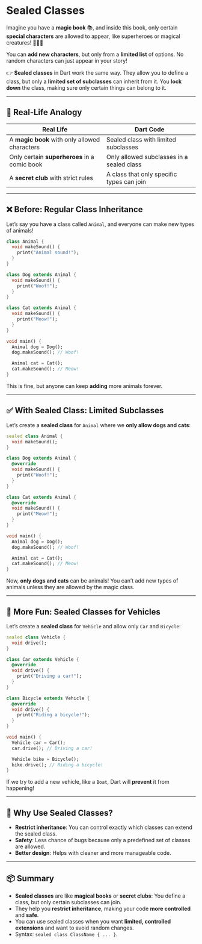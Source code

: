 # Sealed Classes

Imagine you have a **magic book** 📚, and inside this book, only certain **special characters** are allowed to appear,
like superheroes or magical creatures! 🦸‍♂️🦄

You can **add new characters**, but only from a **limited list** of options. No random characters can just appear in
your story!

👉 **Sealed classes** in Dart work the same way.
They allow you to define a class, but only a **limited set of subclasses** can inherit from it. You **lock down** the
class, making sure only certain things can belong to it.

---

## 🎁 Real-Life Analogy

| Real Life                                     | Dart Code                                 |
|-----------------------------------------------|-------------------------------------------|
| A **magic book** with only allowed characters | Sealed class with limited subclasses      |
| Only certain **superheroes** in a comic book  | Only allowed subclasses in a sealed class |
| A **secret club** with strict rules           | A class that only specific types can join |

---

## ❌ Before: Regular Class Inheritance

Let’s say you have a class called `Animal`, and everyone can make new types of animals!

```dart
class Animal {
  void makeSound() {
    print("Animal sound!");
  }
}

class Dog extends Animal {
  void makeSound() {
    print("Woof!");
  }
}

class Cat extends Animal {
  void makeSound() {
    print("Meow!");
  }
}

void main() {
  Animal dog = Dog();
  dog.makeSound(); // Woof!

  Animal cat = Cat();
  cat.makeSound(); // Meow!
}
```

This is fine, but anyone can keep **adding** more animals forever.

---

## ✅ With Sealed Class: Limited Subclasses

Let’s create a **sealed class** for `Animal` where we **only allow dogs and cats**:

```dart
sealed class Animal {
  void makeSound();
}

class Dog extends Animal {
  @override
  void makeSound() {
    print("Woof!");
  }
}

class Cat extends Animal {
  @override
  void makeSound() {
    print("Meow!");
  }
}

void main() {
  Animal dog = Dog();
  dog.makeSound(); // Woof!

  Animal cat = Cat();
  cat.makeSound(); // Meow!
}
```

Now, **only dogs and cats** can be animals! You can’t add new types of animals unless they are allowed by the magic
class.

---

## 🎨 More Fun: Sealed Classes for Vehicles

Let’s create a **sealed class** for `Vehicle` and allow only `Car` and `Bicycle`:

```dart
sealed class Vehicle {
  void drive();
}

class Car extends Vehicle {
  @override
  void drive() {
    print("Driving a car!");
  }
}

class Bicycle extends Vehicle {
  @override
  void drive() {
    print("Riding a bicycle!");
  }
}

void main() {
  Vehicle car = Car();
  car.drive(); // Driving a car!

  Vehicle bike = Bicycle();
  bike.drive(); // Riding a bicycle!
}
```

If we try to add a new vehicle, like a `Boat`, Dart will **prevent** it from happening!

---

## 🧒 Why Use Sealed Classes?

* **Restrict inheritance**: You can control exactly which classes can extend the sealed class.
* **Safety**: Less chance of bugs because only a predefined set of classes are allowed.
* **Better design**: Helps with cleaner and more manageable code.

---

## 📦 Summary

* **Sealed classes** are like **magical books** or **secret clubs**: You define a class, but only certain subclasses can
  join.
* They help you **restrict inheritance**, making your code **more controlled** and **safe**.
* You can use sealed classes when you want **limited, controlled extensions** and want to avoid random changes.
* Syntax: `sealed class ClassName { ... }`.

